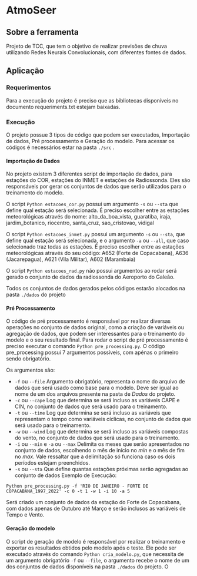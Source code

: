 # AtmoSeer

## Sobre a ferramenta
Projeto de TCC, que tem o objetivo de realizar previsões de chuva utilizando Redes Neurais Convolucionais, com diferentes fontes de dados.

## Aplicação

### Requerimentos
Para a execução do projeto é preciso que as bibliotecas disponíveis no documento requeriments.txt estejam baixadas.

### Execução
O projeto possue 3 tipos de código que podem ser executados, Importação de dados, Pré processamento e Geração do modelo. Para acessar os códigos é necessários estar na pasta `./src` .

#### Importação de Dados
No projeto existem 3 diferentes script de importação de dados, para estações do COR, estações do INMET e estações de Radiossonda. Eles são responsáveis por gerar os conjuntos de dados que serão utilizados para o treinamento do modelo.

O script `Python estacoes_cor.py` possui um argumento `-s` ou `--sta` que define qual estação será selecionada. É preciso escolher entre as estações meteorológicas através do nome: alto_da_boa_vista, guaratiba, iraja, jardim_botanico, riocentro, santa_cruz, sao_cristovao, vidigal

O script `Python estacoes_inmet.py` possui um argumento `-s` ou `--sta`, que define qual estação será selecionada, e o argumento `-a` ou `--all`, que caso selecionado traz todas as estações. É preciso escolher entre as estações meteorológicas através do seu código: A652 (Forte de Copacabana), A636 (Jacarepagua), A621 (Vila Militar), A602 (Marambaia)

O script `Python estacoes_rad.py` não possui argumentos ao rodar será gerado o conjunto de dados da radiossonda do Aeroporto do Galeão.

Todos os conjuntos de dados gerados pelos códigos estarão alocados na pasta `./dados` do projeto 

#### Pré Processamento
O código de pré processamento é responsável por realizar diversas operações no conjunto de dados original, como a criação de variáveis ou agregação de dados, que podem ser interessantes para o treinamento do modelo e o seu resultado final. Para rodar o script de pré processamento é preciso executar o comando `Python pre_processing.py`. O código pre_processing possui 7 argumentos possíveis, com apénas o primeiro sendo obrigatório.

Os argumentos são:
 - `-f` ou `--file` Argumento obrigatório, representa o nome do arquivo de dados que será usado como base para o modelo. Deve ser igual ao nome de um dos arquivos presente na pasta de *Dados* do projeto.
 - `-c` ou `--cape` Log que determina se será incluso as variáveis CAPE e CIN, no conjunto de dados que será usado para o treinamento.
 - `-t` ou `--time` Log que determina se será incluso as variáveis que representam o tempo como variáveis cíclicas, no conjunto de dados que será usado para o treinamento.
 - `-w` ou `--wind` Log que determina se será incluso as variáveis compostas do vento, no conjunto de dados que será usado para o treinamento.
 - `-i` ou `--min` e `-a` ou `--max`  Delimita os meses que serão apresentados no conjunto de dados, escolhendo o mês de início no _min_ e o mês de fim no _max_. Vale ressaltar que a delimitação só funciona caso os dois períodos estejam preenchidos.
-  `-s` ou `--sta` Que define quantas estações próximas serão agregadas ao conjunto de dados
Exemplo de Execução:
  
  `Python pre_processing.py -f 'RIO DE JANEIRO - FORTE DE COPACABANA_1997_2022' -c 0 -t 1 -w 1 -i 10 -a 5 `

Será criado um conjunto de dados da estação do Forte de Copacabana, com dados apenas de Outubro até Março e serão inclusos as variáveis de Tempo e Vento.
 
#### Geração do modelo
O script de geração de modelo é responsável por realizar o treinamento e exportar os resultados obtidos pelo modelo após o teste. Ele pode ser executado através do comando  `Python cria_modelo.py`, que necessita de um argumento obrigatório  `-f` ou `--file`, o argumento recebe o nome de um dos conjuntos de dados disponíveis na pasta `./dados` do projeto. O
